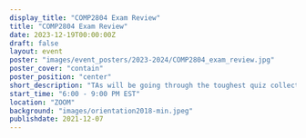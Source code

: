 ```yaml
---
display_title: "COMP2804 Exam Review"
title: "COMP2804 Exam Review"
date: 2023-12-19T00:00:00Z
draft: false
layout: event
poster: "images/event_posters/2023-2024/COMP2804_exam_review.jpg"
poster_cover: "contain"
poster_position: "center"
short_description: "TAs will be going through the toughest quiz collection questions!"
start_time: "6:00 - 9:00 PM EST"
location: "ZOOM"
background: "images/orientation2018-min.jpeg"
publishdate: 2021-12-07
---
```

